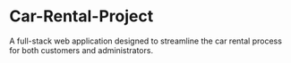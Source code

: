 # Car-Rental-Project
A full-stack web application designed to streamline the car rental process for both customers and administrators.

